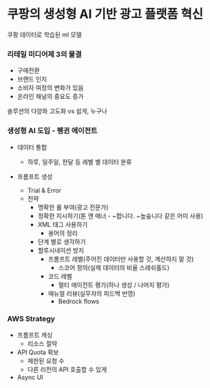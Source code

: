 # 쿠팡의 생성형 AI 기반 광고 플랫폼 혁신

쿠팡 데이터로 학습된 ml 모델

### 리테일 미디어제 3의 물결

- 구매전환
- 브랜드 인지
- 소비자 여정의 변화가 있음
- 온라인 채널의 중요도 증가

솔루션의 다양화 고도화 vs 쉽게, 누구나

### 생성형 AI 도입 - 펭귄 에이전트

- 데이터 통합
  - 하루, 일주일, 한달 등 레벨 별 데이터 분류
- 프롬프트 생성

  - Trial & Error
  - 전략
    - 명확한 롤 부여(광고 전문가)
    - 정확한 지시하기(톤 앤 매너 - ~합니다. ~높슾니다 같은 어미 사용)
    - XML 태그 사용하기
      - 용어의 정리
    - 단계 별로 생각하기
    - 할루시네이션 방지
      - 프롬프트 레벨(주어진 데이터만 사용할 것, 계산하지 말 것)
        - 스코어 정의(실제 데이터의 비율 스레쉬홀드)
      - 코드 레벨
        - 멀티 에이전트 평가(하나 생성 / 나머지 평가)
      - 매뉴얼 리뷰(실무자의 피드백 반영)
        - Bedrock flows

### AWS Strategy

- 프롬프트 캐싱
  - 리소스 절약
- API Quota 확보
  - 제한된 요청 수
  - 다른 리전의 API 호출할 수 있게
- Async UI

